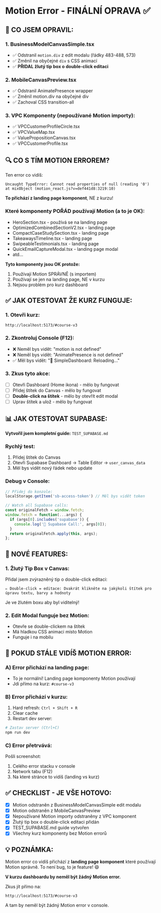 # Motion Error - FINÁLNÍ OPRAVA ✅

## 🎯 CO JSEM OPRAVIL:

### 1. BusinessModelCanvasSimple.tsx
- ✅ Odstranil `motion.div` z edit modalu (řádky 483-488, 573)
- ✅ Změnil na obyčejné `div` s CSS animací
- ✅ **PŘIDAL žlutý tip box o double-click editaci**

### 2. MobileCanvasPreview.tsx
- ✅ Odstranil AnimatePresence wrapper
- ✅ Změnil motion.div na obyčejné div
- ✅ Zachoval CSS transition-all

### 3. VPC Komponenty (nepoužívané Motion importy):
- ✅ VPCCustomerProfileCircle.tsx
- ✅ VPCValueMap.tsx
- ✅ ValuePropositionCanvas.tsx
- ✅ VPCCustomerProfile.tsx

## 🔍 CO S TÍM MOTION ERROREM?

Ten error co vidíš:
```
Uncaught TypeError: Cannot read properties of null (reading '0')
at mixObject (motion_react.js?v=def441d8:3219:10)
```

**To přichází z landing page komponent**, NE z kurzu!

### Které komponenty POŘÁD používají Motion (a to je OK):
- HeroSection.tsx - používá se na landing page
- OptimizedCombinedSectionV2.tsx - landing page
- CompactCaseStudySection.tsx - landing page
- TakeawaysTimeline.tsx - landing page
- SwipeableTestimonials.tsx - landing page
- QuickEmailCaptureModal.tsx - landing page modal
- atd...

**Tyto komponenty jsou OK protože:**
1. Používají Motion SPRÁVNĚ (s importem)
2. Používají se jen na landing page, NE v kurzu
3. Nejsou problém pro kurz dashboard

## ✅ JAK OTESTOVAT ŽE KURZ FUNGUJE:

### 1. Otevři kurz:
```
http://localhost:5173/#course-v3
```

### 2. Zkontroluj Console (F12):
- ❌ Neměl bys vidět: "motion is not defined"
- ❌ Neměl bys vidět: "AnimatePresence is not defined"
- ✅ Měl bys vidět: "🔄 SimpleDashboard: Reloading..."

### 3. Zkus tyto akce:
- [ ] Otevři Dashboard (Home ikona) - mělo by fungovat
- [ ] Přidej štítek do Canvas - mělo by fungovat
- [ ] **Double-click na štítek** - mělo by otevřít edit modal
- [ ] Uprav štítek a ulož - mělo by fungovat

## 📊 JAK OTESTOVAT SUPABASE:

**Vytvořil jsem kompletní guide:** `TEST_SUPABASE.md`

### Rychlý test:
1. Přidej štítek do Canvas
2. Otevři Supabase Dashboard → Table Editor → `user_canvas_data`
3. Měl bys vidět nový řádek nebo update

### Debug v Console:
```javascript
// Přidej do konzole:
localStorage.getItem('sb-access-token') // Měl bys vidět token

// Watch all Supabase calls:
const originalFetch = window.fetch;
window.fetch = function(...args) {
  if (args[0].includes('supabase')) {
    console.log('🔵 Supabase Call:', args[0]);
  }
  return originalFetch.apply(this, args);
};
```

## 🎨 NOVÉ FEATURES:

### 1. Žlutý Tip Box v Canvas:
Přidal jsem zvýrazněný tip o double-click editaci:
```
✏️ Double-click = editace: Dvakrát klikněte na jakýkoli štítek pro úpravu textu, barvy a hodnoty
```

Je ve žlutém boxu aby byl viditelný!

### 2. Edit Modal funguje bez Motion:
- Otevře se double-clickem na štítek
- Má hladkou CSS animaci místo Motion
- Funguje i na mobilu

## 🚨 POKUD STÁLE VIDÍŠ MOTION ERROR:

### A) Error přichází na landing page:
- To je normální! Landing page komponenty Motion používají
- Jdi přímo na kurz: `#course-v3`

### B) Error přichází v kurzu:
1. Hard refresh: `Ctrl + Shift + R`
2. Clear cache
3. Restart dev server:
```bash
# Zastav server (Ctrl+C)
npm run dev
```

### C) Error přetrvává:
Pošli screenshot:
1. Celého error stacku v console
2. Network tabu (F12)
3. Na které stránce to vidíš (landing vs kurz)

## ✅ CHECKLIST - JE VŠE HOTOVO:

- [x] Motion odstraněn z BusinessModelCanvasSimple edit modalu
- [x] Motion odstraněn z MobileCanvasPreview
- [x] Nepoužívané Motion importy odstraněny z VPC komponent
- [x] Žlutý tip box o double-click editaci přidán
- [x] TEST_SUPABASE.md guide vytvořen
- [x] Všechny kurz komponenty bez Motion errorů

## 💡 POZNÁMKA:

Motion error co vidíš přichází z **landing page komponent** které používají Motion správně. To není bug, to je feature! 😄

**V kurzu dashboardu by neměl být žádný Motion error.**

Zkus jít přímo na:
```
http://localhost:5173/#course-v3
```

A tam by neměl být žádný Motion error v console.
